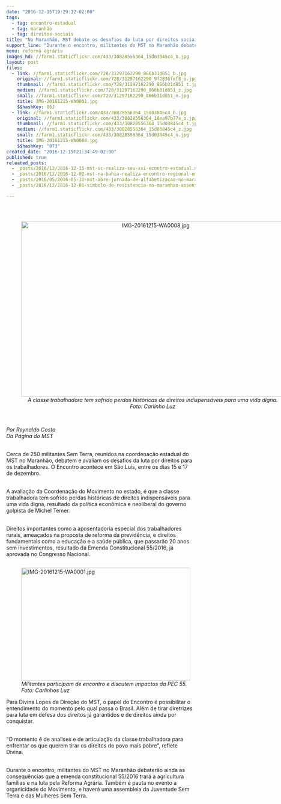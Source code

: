 ```yaml
---
date: "2016-12-15T19:29:12-02:00"
tags:
  - tag: encontro-estadual
  - tag: maranhão
  - tag: direitos-sociais
title: "No Maranhão, MST debate os desafios da luta por direitos sociais"
support_line: "Durante o encontro, militantes do MST no Maranhão debaterão ainda as consequências que a emenda constitucional 55/2016 trará à agricultura famílias e na luta pela Reforma Agrária"
menu: reforma agrária
images_hd: //farm1.staticflickr.com/433/30828556364_15d03845c4_b.jpg
layout: post
files:
  - link: //farm1.staticflickr.com/728/31297162290_866b31d851_b.jpg
    original: //farm1.staticflickr.com/728/31297162290_9f2836fef8_o.jpg
    thumbnail: //farm1.staticflickr.com/728/31297162290_866b31d851_t.jpg
    medium: //farm1.staticflickr.com/728/31297162290_866b31d851_z.jpg
    small: //farm1.staticflickr.com/728/31297162290_866b31d851_n.jpg
    title: IMG-20161215-WA0001.jpg
    $$hashKey: 06J
  - link: //farm1.staticflickr.com/433/30828556364_15d03845c4_b.jpg
    original: //farm1.staticflickr.com/433/30828556364_18ea97b77a_o.jpg
    thumbnail: //farm1.staticflickr.com/433/30828556364_15d03845c4_t.jpg
    medium: //farm1.staticflickr.com/433/30828556364_15d03845c4_z.jpg
    small: //farm1.staticflickr.com/433/30828556364_15d03845c4_n.jpg
    title: IMG-20161215-WA0008.jpg
    $$hashKey: "073"
created_date: "2016-12-15T21:34:49-02:00"
published: true
releated_posts:
  - _posts/2016/12/2016-12-15-mst-sc-realiza-seu-xxi-econtro-estadual.md
  - _posts/2016/12/2016-12-02-mst-na-bahia-realiza-encontro-regional-em-teixeira-de-freitas.md
  - _posts/2016/05/2016-05-31-mst-abre-jornada-de-alfabetizacao-no-maranhao.md
  - _posts/2016/12/2016-12-01-simbolo-de-resistencia-no-maranhao-assentamento-cipo-cortado-festeja-nove-anos.md

---
```

<p>&nbsp;</p>

<div style="text-align:center">
<figure class="image" style="display:inline-block"><img alt="IMG-20161215-WA0008.jpg" height="466" src="//farm1.staticflickr.com/433/30828556364_15d03845c4_b.jpg" width="700" />
<figcaption><em>A classe trabalhadora tem sofrido perdas hist&oacute;ricas de direitos indispens&aacute;veis para uma vida digna. Foto: Carlinho Luz</em></figcaption>
</figure>
</div>

<p>&nbsp;<br />
<em>Por Reynaldo Costa<br />
Da P&aacute;gina do MST&nbsp;</em></p>

<p><br />
Cerca de 250 militantes Sem Terra, reunidos na coordena&ccedil;&atilde;o estadual do MST no Maranh&atilde;o, debatem e avaliam os desafios da luta por direitos para os trabalhadores. O Encontro acontece em S&atilde;o Lu&iacute;s, entre os dias 15 e 17 de dezembro. &nbsp;&nbsp;</p>

<p><br />
A avalia&ccedil;&atilde;o da Coordena&ccedil;&atilde;o do Movimento no estado, &eacute; que a classe trabalhadora tem sofrido perdas hist&oacute;ricas de direitos indispens&aacute;veis para uma vida digna, resultado da pol&iacute;tica econ&ocirc;mica e neoliberal do governo golpista de Michel Temer.&nbsp;</p>

<p><br />
Direitos importantes como a aposentadoria especial dos trabalhadores rurais, amea&ccedil;ados na proposta de reforma da previd&ecirc;ncia, e direitos fundamentais como a educa&ccedil;&atilde;o e a sa&uacute;de p&uacute;blica, que passar&atilde;o 20 anos sem investimentos, resultado da Emenda Constitucional 55/2016, j&aacute; aprovada no Congresso Nacional.</p>

<figure class="image" style="float:left"><img alt="IMG-20161215-WA0001.jpg" height="300" src="//farm1.staticflickr.com/728/31297162290_866b31d851_b.jpg" width="450" />
<figcaption><em>Militantes participam de encontro e discutem impactos da PEC 55.<br />
Foto: Carlinhos Luz</em></figcaption>
</figure>

<p><br />
Para Divina Lopes da Dire&ccedil;&atilde;o do MST, o papel do Encontro &eacute; possibilitar o entendimento do momento pelo qual passa o Brasil. Al&eacute;m de tirar diretrizes para luta em defesa dos direitos j&aacute; garantidos e de direitos ainda por conquistar.&nbsp;</p>

<p><br />
&ldquo;O momento &eacute; de analises e de articula&ccedil;&atilde;o da classe trabalhadora para enfrentar os que querem tirar os direitos do povo mais pobre&rdquo;, reflete Divina.</p>

<p><br />
Durante o encontro, militantes do MST no Maranh&atilde;o debater&atilde;o ainda as consequ&ecirc;ncias que a emenda constitucional 55/2016 trar&aacute; &agrave; agricultura fam&iacute;lias e na luta pela Reforma Agr&aacute;ria. Tamb&eacute;m &eacute; pauta no evento a organicidade do Movimento, e haver&aacute; uma assembleia da Juventude Sem Terra e das Mulheres Sem Terra.&nbsp;</p>
